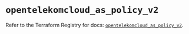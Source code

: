 # `opentelekomcloud_as_policy_v2`

Refer to the Terraform Registry for docs: [`opentelekomcloud_as_policy_v2`](https://registry.terraform.io/providers/opentelekomcloud/opentelekomcloud/1.36.33/docs/resources/as_policy_v2).
